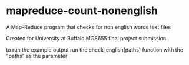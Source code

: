 # mapreduce-count-nonenglish

A Map-Reduce program that checks for non english words text files

Created for University at Buffalo MGS655 final project submission

to run the example output run the check_english(paths) function with the "paths" as the parameter 
